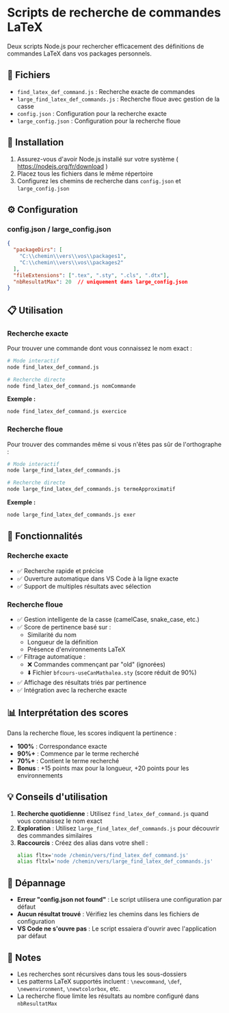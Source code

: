 # Scripts de recherche de commandes LaTeX

Deux scripts Node.js pour rechercher efficacement des définitions de commandes LaTeX dans vos packages personnels.

## 📁 Fichiers

- `find_latex_def_command.js` : Recherche exacte de commandes
- `large_find_latex_def_commands.js` : Recherche floue avec gestion de la casse
- `config.json` : Configuration pour la recherche exacte
- `large_config.json` : Configuration pour la recherche floue

## 🚀 Installation

1. Assurez-vous d'avoir Node.js installé sur votre système ( https://nodejs.org/fr/download )
2. Placez tous les fichiers dans le même répertoire
3. Configurez les chemins de recherche dans `config.json` et `large_config.json`

## ⚙️ Configuration

### config.json / large_config.json

```json
{
  "packageDirs": [
    "C:\\chemin\\vers\\vos\\packages1",
    "C:\\chemin\\vers\\vos\\packages2"
  ],
  "fileExtensions": [".tex", ".sty", ".cls", ".dtx"],
  "nbResultatMax": 20  // uniquement dans large_config.json
}
```

## 📋 Utilisation

### Recherche exacte

Pour trouver une commande dont vous connaissez le nom exact :

```bash
# Mode interactif
node find_latex_def_command.js

# Recherche directe
node find_latex_def_command.js nomCommande
```

**Exemple :**
```bash
node find_latex_def_command.js exercice
```

### Recherche floue

Pour trouver des commandes même si vous n'êtes pas sûr de l'orthographe :

```bash
# Mode interactif
node large_find_latex_def_commands.js

# Recherche directe
node large_find_latex_def_commands.js termeApproximatif
```

**Exemple :**
```bash
node large_find_latex_def_commands.js exer
```

## 🎯 Fonctionnalités

### Recherche exacte
- ✅ Recherche rapide et précise
- ✅ Ouverture automatique dans VS Code à la ligne exacte
- ✅ Support de multiples résultats avec sélection

### Recherche floue
- ✅ Gestion intelligente de la casse (camelCase, snake_case, etc.)
- ✅ Score de pertinence basé sur :
  - Similarité du nom
  - Longueur de la définition
  - Présence d'environnements LaTeX
- ✅ Filtrage automatique :
  - ❌ Commandes commençant par "old" (ignorées)
  - ⬇️ Fichier `bfcours-useCanMathalea.sty` (score réduit de 90%)
- ✅ Affichage des résultats triés par pertinence
- ✅ Intégration avec la recherche exacte

## 📊 Interprétation des scores

Dans la recherche floue, les scores indiquent la pertinence :
- **100%** : Correspondance exacte
- **90%+** : Commence par le terme recherché
- **70%+** : Contient le terme recherché
- **Bonus** : +15 points max pour la longueur, +20 points pour les environnements

## 💡 Conseils d'utilisation

1. **Recherche quotidienne** : Utilisez `find_latex_def_command.js` quand vous connaissez le nom exact
2. **Exploration** : Utilisez `large_find_latex_def_commands.js` pour découvrir des commandes similaires
3. **Raccourcis** : Créez des alias dans votre shell :
   ```bash
   alias fltx='node /chemin/vers/find_latex_def_command.js'
   alias fltxl='node /chemin/vers/large_find_latex_def_commands.js'
   ```

## 🔧 Dépannage

- **Erreur "config.json not found"** : Le script utilisera une configuration par défaut
- **Aucun résultat trouvé** : Vérifiez les chemins dans les fichiers de configuration
- **VS Code ne s'ouvre pas** : Le script essaiera d'ouvrir avec l'application par défaut

## 📝 Notes

- Les recherches sont récursives dans tous les sous-dossiers
- Les patterns LaTeX supportés incluent : `\newcommand`, `\def`, `\newenvironment`, `\newtcolorbox`, etc.
- La recherche floue limite les résultats au nombre configuré dans `nbResultatMax`
